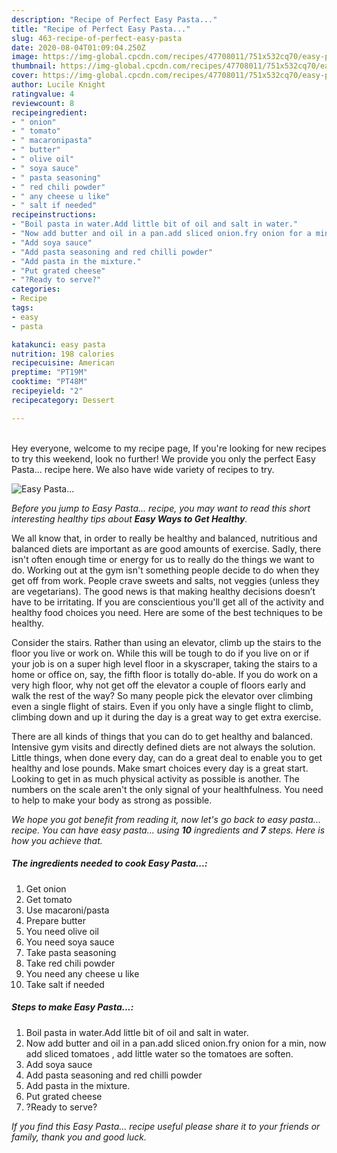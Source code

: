 ```yaml
---
description: "Recipe of Perfect Easy Pasta..."
title: "Recipe of Perfect Easy Pasta..."
slug: 463-recipe-of-perfect-easy-pasta
date: 2020-08-04T01:09:04.250Z
image: https://img-global.cpcdn.com/recipes/47708011/751x532cq70/easy-pasta-recipe-main-photo.jpg
thumbnail: https://img-global.cpcdn.com/recipes/47708011/751x532cq70/easy-pasta-recipe-main-photo.jpg
cover: https://img-global.cpcdn.com/recipes/47708011/751x532cq70/easy-pasta-recipe-main-photo.jpg
author: Lucile Knight
ratingvalue: 4
reviewcount: 8
recipeingredient:
- " onion"
- " tomato"
- " macaronipasta"
- " butter"
- " olive oil"
- " soya sauce"
- " pasta seasoning"
- " red chili powder"
- " any cheese u like"
- " salt if needed"
recipeinstructions:
- "Boil pasta in water.Add little bit of oil and salt in water."
- "Now add butter and oil in a pan.add sliced onion.fry onion for a min, now add sliced tomatoes , add little water so the tomatoes are soften."
- "Add soya sauce"
- "Add pasta seasoning and red chilli powder"
- "Add pasta in the mixture."
- "Put grated cheese"
- "?Ready to serve?"
categories:
- Recipe
tags:
- easy
- pasta

katakunci: easy pasta 
nutrition: 198 calories
recipecuisine: American
preptime: "PT19M"
cooktime: "PT48M"
recipeyield: "2"
recipecategory: Dessert

---
```

<br>
Hey everyone, welcome to my recipe page, If you're looking for new recipes to try this weekend, look no further! We provide you only the perfect Easy Pasta... recipe here. We also have wide variety of recipes to try.
<br>


![Easy Pasta...](https://img-global.cpcdn.com/recipes/47708011/751x532cq70/easy-pasta-recipe-main-photo.jpg)

<i>Before you jump to Easy Pasta... recipe, you may want to read this short interesting healthy tips about <strong>Easy Ways to Get Healthy</strong>.</i>

We all know that, in order to really be healthy and balanced, nutritious and balanced diets are important as are good amounts of exercise. Sadly, there isn't often enough time or energy for us to really do the things we want to do. Working out at the gym isn't something people decide to do when they get off from work. People crave sweets and salts, not veggies (unless they are vegetarians). The good news is that making healthy decisions doesn’t have to be irritating. If you are conscientious you'll get all of the activity and healthy food choices you need. Here are some of the best techniques to be healthy.

Consider the stairs. Rather than using an elevator, climb up the stairs to the floor you live or work on. While this will be tough to do if you live on or if your job is on a super high level floor in a skyscraper, taking the stairs to a home or office on, say, the fifth floor is totally do-able. If you do work on a very high floor, why not get off the elevator a couple of floors early and walk the rest of the way? So many people pick the elevator over climbing even a single flight of stairs. Even if you only have a single flight to climb, climbing down and up it during the day is a great way to get extra exercise. 

There are all kinds of things that you can do to get healthy and balanced. Intensive gym visits and directly defined diets are not always the solution. Little things, when done every day, can do a great deal to enable you to get healthy and lose pounds. Make smart choices every day is a great start. Looking to get in as much physical activity as possible is another. The numbers on the scale aren't the only signal of your healthfulness. You need to help to make your body as strong as possible. 


<i>We hope you got benefit from reading it, now let's go back to easy pasta... recipe. You can have easy pasta... using <strong>10</strong> ingredients and <strong>7</strong> steps. Here is how you achieve that.
</i>

##### The ingredients needed to cook Easy Pasta...:

1. Get  onion
1. Get  tomato
1. Use  macaroni/pasta
1. Prepare  butter
1. You need  olive oil
1. You need  soya sauce
1. Take  pasta seasoning
1. Take  red chili powder
1. You need  any cheese u like
1. Take  salt if needed


##### Steps to make Easy Pasta...:

1. Boil pasta in water.Add little bit of oil and salt in water.
1. Now add butter and oil in a pan.add sliced onion.fry onion for a min, now add sliced tomatoes , add little water so the tomatoes are soften.
1. Add soya sauce
1. Add pasta seasoning and red chilli powder
1. Add pasta in the mixture.
1. Put grated cheese
1. ?Ready to serve?


<i>If you find this Easy Pasta... recipe useful please share it to your friends or family, thank you and good luck.</i>
